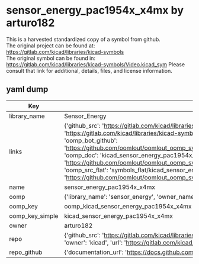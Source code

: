 # sensor_energy_pac1954x_x4mx by arturo182  
This is a harvested standardized copy of a symbol from github.  
The original project can be found at:  
https://gitlab.com/kicad/libraries/kicad-symbols  
The original symbol can be found in:
https://gitlab.com/kicad/libraries/kicad-symbols/Video.kicad_sym
Please consult that link for additional, details, files, and license information.  
## yaml dump  
| Key | Value |  
| --- | --- |  
| library_name | Sensor_Energy |  
| links | {'github_src': 'https://gitlab.com/kicad/libraries/kicad-symbols/Video.kicad_sym', 'github_src_repo': 'https://gitlab.com/kicad/libraries/kicad-symbols', 'oomp_bot': 'kicad_sensor_energy_pac1954x_x4mx/working', 'oomp_bot_github': 'https://github.com/oomlout/oomlout_oomp_symbol_bot/tree/main/kicad_sensor_energy_pac1954x_x4mx/working', 'oomp_doc': 'kicad_sensor_energy_pac1954x_x4mx/working', 'oomp_doc_github': 'https://github.com/oomlout/oomlout_oomp_symbol_doc/tree/main/kicad_sensor_energy_pac1954x_x4mx/working', 'oomp_src_flat': 'symbols_flat/kicad_sensor_energy_pac1954x_x4mx/working', 'oomp_src_flat_github': 'https://github.com/oomlout/oomlout_oomp_symbol_src/tree/main/kicad_sensor_energy_pac1954x_x4mx/working'} |  
| name | sensor_energy_pac1954x_x4mx |  
| oomp | {'library_name': 'sensor_energy', 'owner_name': 'kicad', 'symbol_name': 'sensor_energy_pac1954x_x4mx'} |  
| oomp_key | oomp_kicad_sensor_energy_pac1954x_x4mx |  
| oomp_key_simple | kicad_sensor_energy_pac1954x_x4mx |  
| owner | arturo182 |  
| repo | {'github_src': 'https://gitlab.com/kicad/libraries/kicad-symbols/Video.kicad_sym', 'name': 'libraries/kicad-symbols', 'owner': 'kicad', 'url': 'https://gitlab.com/kicad/libraries/kicad-symbols'} |  
| repo_github | {'documentation_url': 'https://docs.github.com/rest/repos/repos#get-a-repository', 'message': 'Not Found'} |  

